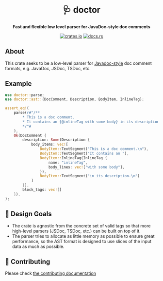 <div align="center">
  <h1>🩺 doctor</h1>
  <p>
    <strong>Fast and flexible low level parser for JavaDoc-style doc comments</strong>
  </p>
  <p>
    <a href="https://crates.io/crates/doctor"><img alt="crates.io" src="https://meritbadge.herokuapp.com/doctor"/></a>
    <a href="https://docs.rs/doctor"><img alt="docs.rs" src="https://docs.rs/doctor/badge.svg"/></a>
  </p>
</div>

## About

This crate seeks to be a low-level parser for
[Javadoc-style](https://www.oracle.com/technical-resources/articles/java/javadoc-tool.html#format) doc comment formats,
e.g. JavaDoc, JSDoc, TSDoc, etc.

## Example

```rust
use doctor::parse;
use doctor::ast::{DocComment, Description, BodyItem, InlineTag};

assert_eq!(
    parse(r#"/**
        * This is a doc comment.
        * It contains an {@inlineTag with some body} in its description.
        */"#
    ),
    Ok(DocComment {
        description: Some(Description {
            body_items: vec![
                BodyItem::TextSegment("This is a doc comment.\n"),
                BodyItem::TextSegment("It contains an "),
                BodyItem::InlineTag(InlineTag {
                    name: "inlineTag",
                    body_lines: vec!["with some body"],
                }),
                BodyItem::TextSegment("in its description.\n")
            ]
        }),
        block_tags: vec![]
    }),
);
```

## 🔮 Design Goals

- The crate is agnostic from the concrete set of valid tags so that more high-level parsers (JSDoc, TSDoc, etc.) can be built on top of it.
- The parser tries to allocate as little memory as possible to ensure great performance,
  so the AST format is designed to use slices of the input data as much as possible.
  
## 👯‍ Contributing

Please check [the contributing documentation](./CONTRIBUTING.md)

